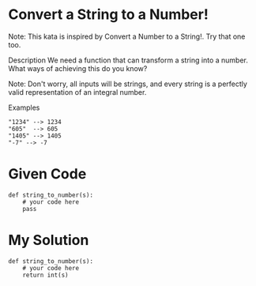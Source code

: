 # Convert a String to a Number!

Note: This kata is inspired by Convert a Number to a String!. Try that one too.

Description
We need a function that can transform a string into a number. What ways of achieving this do you know?

Note: Don't worry, all inputs will be strings, and every string is a perfectly valid representation of an integral number.

Examples
```
"1234" --> 1234
"605"  --> 605
"1405" --> 1405
"-7" --> -7
```

# Given Code

```{python}
def string_to_number(s):
    # your code here
    pass
```

# My Solution

```{python}
def string_to_number(s):
    # your code here
    return int(s)
```
